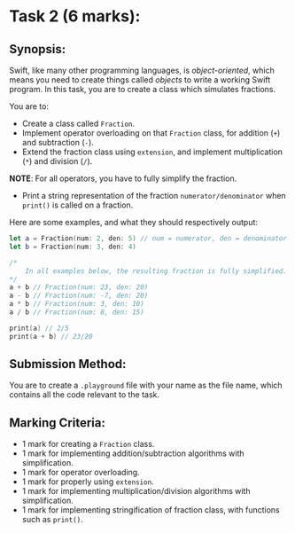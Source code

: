 # Task 2 (6 marks):

## Synopsis:

Swift, like many other programming languages, is *object-oriented*, which means you need to create things called *objects* to write a working Swift program. In this task, you are to create a class which simulates fractions.

You are to:

- Create a class called `Fraction`.
- Implement operator overloading on that `Fraction` class, for addition (`+`) and subtraction (`-`).
- Extend the fraction class using `extension`, and implement multiplication (`*`) and division (`/`).

**NOTE**: For all operators, you have to fully simplify the fraction.

- Print a string representation of the fraction `numerator/denominator` when `print()` is called on a fraction.

Here are some examples, and what they should respectively output:

```swift
let a = Fraction(num: 2, den: 5) // num = numerator, den = denominator
let b = Fraction(num: 3, den: 4)

/*
    In all examples below, the resulting fraction is fully simplified.
*/
a + b // Fraction(num: 23, den: 20)
a - b // Fraction(num: -7, den: 20)
a * b // Fraction(num: 3, den: 10)
a / b // Fraction(num: 8, den: 15)

print(a) // 2/5
print(a + b) // 23/20
```

## Submission Method:
You are to create a `.playground` file with your name as the file name, which contains all the code relevant to the task.

## Marking Criteria:
- 1 mark for creating a `Fraction` class.
- 1 mark for implementing addition/subtraction algorithms with simplification.
- 1 mark for operator overloading.
- 1 mark for properly using `extension`.
- 1 mark for implementing multiplication/division algorithms with simplification.
- 1 mark for implementing stringification of fraction class, with functions such as `print()`.